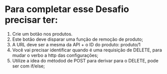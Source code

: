 # Para completar esse Desafio precisar ter:
1. Crie um botão nos produtos.
2. Este botão deve disparar uma função de remoção de produto;
3. A URL deve ser a mesma da API + o ID do produto: produto/1
4. Você vai precisar identificar quando é uma requisição de DELETE, para mudar o verbo a http das configurações;
5. Utilize a idea do métodod de POST para derivar para o DELETE, pode ser com if/else;
